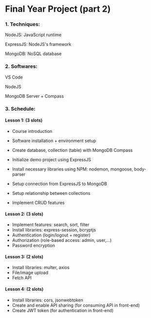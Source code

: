 # Final Year Project (part 2)
### 1. Techniques: 
   NodeJS: JavaScript runtime
   
   ExpressJS: NodeJS's framework
   
   MongoDB: NoSQL database
### 2. Softwares: 
   VS Code 
   
   NodeJS  
   
   MongoDB Server + Compass
### 3. Schedule:
#### Lesson 1: (3 slots)
- Course introduction

- Software installation + environment setup

- Create database, collection (table) with MongoDB Compass 

- Initialize demo project using ExpressJS

- Install necessary libraries using NPM: nodemon, mongoose, body-parser

- Setup connection from ExpressJS to MongoDB 

- Setup relationship between collections

- Implement CRUD features
#### Lesson 2: (3 slots)
- Implement features: search, sort, filter
- Install libraries: express-session, bcryptjs
- Authentication (login/logout + register)
- Authorization  (role-based access: admin, user,...)
- Password encryption
#### Lesson 3: (2 slots)
- Install libraries: multer, axios
- File/image upload
- Fetch API
#### Lesson 4: (2 slots)
- Install libraries: cors, jsonwebtoken
- Create and enable API sharing (for consuming API in front-end)
- Create JWT token (for authentication in front-end)